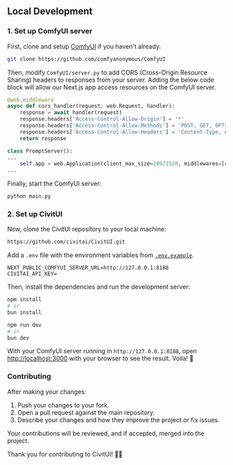 ## Local Development

### 1. Set up ComfyUI server

First, clone and setup [ComfyUI](https://github.com/comfyanonymous/ComfyUI) if you haven't already.

```bash
git clone https://github.com/comfyanonymous/ComfyUI
```

Then, modify `ComfyUI/server.py` to add CORS (Cross-Origin Resource Sharing) headers to responses from your server. Adding the below code block will allow our Next.js app access resources on the ComfyUI server.

```python
@web.middleware
async def cors_handler(request: web.Request, handler):
    response = await handler(request)
    response.headers['Access-Control-Allow-Origin'] = '*'
    response.headers['Access-Control-Allow-Methods'] = 'POST, GET, OPTIONS'
    response.headers['Access-Control-Allow-Headers'] = 'Content-Type, Authorization, x-requested-with'
    return response
```

```python
class PromptServer():
...
    self.app = web.Application(client_max_size=20971520, middlewares=[cache_control, cors_handler]) # Add cors_handler middleware
...
```

Finally, start the ComfyUI server:

```bash
python main.py
```

### 2. Set up CivitUI

Now, clone the CivitUI repository to your local machine:

```bash
https://github.com/civitai/CivitUI.git
```

Add a `.env` file with the environment variables from [`.env.example`](.env.example).

```
NEXT_PUBLIC_COMFYUI_SERVER_URL=http://127.0.0.1:8188
CIVITAI_API_KEY=
```

Then, install the dependencies and run the development server:

```bash
npm install
# or
bun install
```

```bash
npm run dev
# or
bun dev
```

With your ComfyUI server running in `http://127.0.0.1:8188`, open [http://localhost:3000](http://localhost:3000) with your browser to see the result. Voila! 🫡

### Contributing

After making your changes:

1. Push your changes to your fork.
2. Open a pull request against the main repository.
3. Describe your changes and how they improve the project or fix issues.

Your contributions will be reviewed, and if accepted, merged into the project.

Thank you for contributing to CivitUI! 🥹🤭
